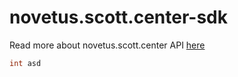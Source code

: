 # novetus.scott.center-sdk

Read more about novetus.scott.center API [here]("https://novetus.scott.center/API/")

``` C#
int asd
```
